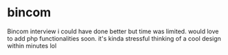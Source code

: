 # bincom
Bincom interview 
i could have done better but time was limited. would love to add php functionalities soon. 
it's kinda stressful thinking of a cool design within minutes lol
